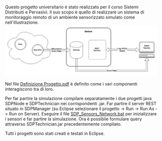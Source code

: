 Questo progetto universitario è stato realizzato per il corso Sistemi Distribuiti e Pervasivi.
Il suo scopo è quello di realizzare un sistema di monitoraggio remoto di un ambiente sensorizzato simulato come nell'illustrazione.
![alt text](schema.png)

Nel file [Definizione Progetto.pdf](Doc/Definizione_Progetto.pdf) è definito come i vari componenti interagiscono tra di loro.

Per far partire la simulazione compilare separatamente i due progetti java SDPNode e SDPTechnician nei corrispondenti .jar.
Far partire il server REST situato in SDPManager (su Eclipse selezionare il progetto -> Run -> Run As -> Run on Server).
Eseguire il file [SDP_Sensors_Network.bat](Sorgenti/SDP_Sensors_Network.bat) per inizializzare i sensori e far partire la simulazione.
Ora è possibile formulare query attraverso SDPTechnician.jar precedentemente compilato.

Tutti i progetti sono stati creati e testati in Eclipse.